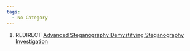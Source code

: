 ```yaml
---
tags:
  - No Category
---
```

1.  REDIRECT [Advanced Steganography Demystifying Steganography
    Investigation](advanced_steganography_demystifying_steganography_investigation.md)